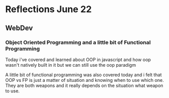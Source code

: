 # Reflections June 22

## WebDev

### Object Oriented Programming and a little bit of Functional Programming

Today i've covered and learned about OOP in javascript and how oop wasn't natively built in it but we can still use the oop paradigm

A little bit of functional programming was also covered today and i felt that OOP vs FP is just a matter of situation and knowing when to use which one. They are both weapons and it really depends on the situation what weapon to use.